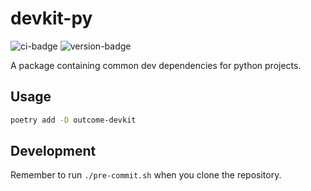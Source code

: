 # devkit-py
![ci-badge](https://github.com/outcome-co/devkit-py/workflows/Release/badge.svg?branch=v3.3.3) ![version-badge](https://img.shields.io/badge/version-3.3.3-brightgreen)

A package containing common dev dependencies for python projects.

## Usage

```sh
poetry add -D outcome-devkit
```

## Development

Remember to run `./pre-commit.sh` when you clone the repository.
